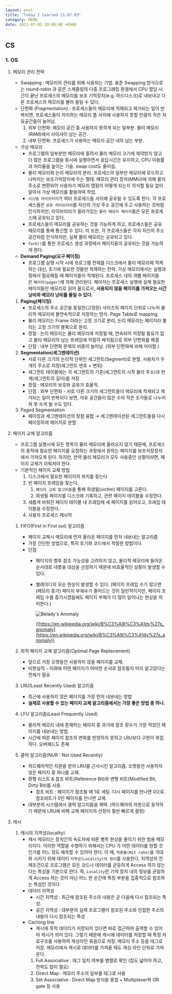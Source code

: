 ```yaml
---
layout: post
title: "Today I learned 21.07.03"
category: MEMO
date: 2021-07-03 19:00:00 +0900
---
```

## CS

### 1. OS

1. 메모리 관리 전략
    - Swapping : 메모리의 관리를 위해 사용되는 기법. 표준 Swapping 방식으로는 round-robin 과 같은 스케줄링의 다중 프로그래밍 환경에서 CPU 할당 시간이 끝난 프로세스의 메모리를 보조 기억장치(e.g. 하드디스크)로 내보내고 다른 프로세스의 메모리를 불러 들일 수 있다.
    - 단편화 (Fragmentation) : 프로세스들이 메모리에 적재되고 제거되는 일이 반복되면, 프로세스들이 차지하는 메모리 틈 사이에 사용하지 못할 만큼의 작은 자유공간들이 늘어남.
        1. 외부 단편화: 메모리 공간 중 사용하지 못하게 되는 일부분. 물리 메모리(RAM)에서 사이사이 남는 공간.
        2. 내부 단편화: 프로세스가 사용하는 메모리 공간 내의 남는 부분.
    - 가상 메모리
        - 프로그램의 일부분만 메모리에 올려서 물리 메모리 크기에 제약받지 않고 더 많은 프로그램을 동시에 실행하면서 응답시간은 유지하고, CPU 이용률과 처리율을 높이는 기술. swap cost도 줄어듬.
        - 물리 메모리와 논리 메모리의 분리. 프로세스의 일부만 메모리에 로드하고 나머지는 보조기억장치에 두는 형태. 메모리 관리 장치(MMU)에 의해 물리 주소로 변환되어 사용자가 메모리 맵핑이 어떻게 되는지 의식할 필요 없이 알아서 가상 메모리를 활용하여 작업.
        - `시스템 라이브러리`가 여러 프로세스들 사이에 공유될 수 있도록 한다. 각 프로세스들은 `공유 라이브러리`를 자신의 가상 주소 공간에 두고 사용하는 것처럼 인식하지만, 라이브러리가 올라가있는 `물리 메모리 페이지`들은 모든 프로세스에 공유되고 있다.
        - 프로세스들이 메모리를 공유하는 것을 가능하게 하고, 프로세스들은 공유 메모리를 통해 통신할 수 있다. 이 또한, 각 프로세스들은 각자 자신의 주소 공간처럼 인식하지만, 실제 물리 메모리는 공유되고 있다.
        - `fork()`를 통한 프로세스 생성 과정에서 페이지들이 공유되는 것을 가능하게 한다.
    - **Demand Paging(요구 페이징)**
        - 프로그램 실행 시작 시에 프로그램 전체를 디스크에서 물리 메모리에 적재하는 대신, 초기에 필요한 것들만 적재하는 전략. 가상 메모리에서는 실행과정에서 필요해질 때 페이지들이 적재된다. 프로세스 내의 개별 페이지들은 `페이저(pager)`에 의해 관리된다. 페이저는 프로세스 실행에 실제 필요한 페이지들만 메모리로 읽어 옮으로서, **사용되지 않을 페이지를 가져오는 시간낭비와 메모리 낭비를 줄일 수 있다.**
    1. **Paging(페이징)**
        - 프로세스의 주소 공간을 동일한(고정된) 사이즈의 페이지 단위로 나누어 물리적 메모리에 불연속적으로 저장하는 방식. Page Table로 mapping.
        - 물리 메모리는 Frame 이라는 고정 크기로 분리, 논리 메모리는 페이지라 불리는 고정 크기의 블록으로 분리.
        - 장점 : 논리 메모리는 물리 메모리에 저장될 때, 연속되어 저장될 필요가 없고 물리 메모리의 남는 프레임에 적절히 배치됨으로 외부 단편화를 해결
        - 단점 : 내부 단편화 문제의 비중이 늘어남. (외부 단편화에 비해 미미함.)
    2. **Segmentation(세그멘테이션)**
        - 서로 다른 크기의 논리적 단위인 세그먼트(Segment)로 분할. 사용자가 두 개의 주소로 지정(세그먼트 번호 + 변위)
        - 세그먼트 테이블에는 각 세그먼트의 기준(세그먼트의 시작 물리 주소)과 한계(세그먼트의 길이)를 저장
        - 장점 : 메모리의 보호와 공유가 효율적.
        - 단점 : 외부 단편화 - 서로 다른 크기의 세그먼트들이 메모리에 적재되고 제거되는 일이 반복되다 보면, 자유 공간들이 많은 수의 작은 조각들로 나누어져 못 쓰게 될 수도 있다.
    3. Paged Segmentation
        - 페이징과 세그멘테이션의 장점 융합 → 세그멘테이션된 세그먼트들을 다시 페이징하여 페이지로 분할.

1. 페이지 교체 알고리즘
    - 프로그램 실행시에 모든 항목이 물리 메모리에 올라오지 않기 때문에, 프로세스의 동작에 필요한 페이지를 요청하는 과정에서 원하는 페이지를 보조저장장치에서 가져오게 된다. 하지만, 만약 물리 메모리가 모두 사용중인 상황이라면, 페이지 교체가 이뤄져야 한다.
    - 기본적인 페이지 교체 방법
        1. 디스크에서 필요한 페이지의 위치를 찾는다
        2. 빈 페이지 프레임을 찾는다.
            1. `페이지 교체 알고리즘`을 통해 희생될(victim) 페이지를 고른다.
            2. 희생될 페이지를 디스크에 기록하고, 관련 페이지 테이블을 수정한다.
        3. 새롭게 비워진 페이지 테이블 내 프레임에 새 페이지를 읽어오고, 프레임 테이블을 수정한다.
        4. 사용자 프로세스 재시작
    1. FIFO(First in First out) 알고리즘
        - 페이지 교체시 메모리에 먼저 올라온 페이지를 먼저 내보내는 알고리즘
        - 가장 간단한 방법으로, 특히 초기화 코드에서 적절한 방법이다.
        - 단점
            - 페이지의 향후 참조 가능성을 고려하지 않고, 물리적 메모리에 들어온 순서대로 내쫓을 대상을 선정하기 때문에 비효율적인 상황이 발생할 수 있다.
            - 벨레이디의 모순 현상이 발생할 수 있다. (페이지 프레임 수가 많으면(메모리 증가) 페이지 부재수가 줄어드는 것이 일반적이지만, 페이지 프레임 수를 증가시켰음에도 페이지 부재가 더 많이 일어나는 현상을 의미한다.)

                ![Belady's Anomaly](https://user-images.githubusercontent.com/77161691/126346440-a6f89e19-2804-4230-afd9-5e96eccedec5.png)

                ([https://en.wikipedia.org/wiki/B%C3%A9l%C3%A1dy%27s_anomaly](https://en.wikipedia.org/wiki/B%C3%A9l%C3%A1dy%27s_anomaly))

    2. 최적 페이지 교체 알고리즘(Optimal Page Replacement)
        - 앞으로 가장 오랫동안 사용하지 않을 페이지를 교체.
        - 비현실적 - 미래에 어떤 페이지가 어떠한 순서로 참조될지 미리 알고있다는 전제가 필요
    3. LRU(Least Recently Used) 알고리즘
        - 최근에 사용하지 않은 페이지를 가장 먼저 내보내는 방법
        - **실제로 사용할 수 있는 페이지 교체 알고리즘에서는 가장 좋은 방법 중 하나.**
    4. LFU 알고리즘(Least Frequently Used)
        - 물리적 메모리 내에 존재하는 페이지 중 과거에 참조 횟수가 가장 적었던 페이지를 내보내는 방법.
        - 시간에 따른 페이지 참조의 변화를 반영하지 못하고 LRU보다 구현이 복잡하다. 오버헤드도 존재
    5. 클럭 알고리즘(NUR : Not Used Recently)
        - 하드웨어적인 지원을 받아 LRU를 근사시킨 알고리즘. 오랫동안 사용하지 않은 페이지 중 하나를 교체.
        - 환형 리스트 & 참조 비트(Reference Bit)와 변형 비트(Modified Bit, Dirty Bit)를 사용.
            - 참조 비트 : 페이지가 참조될 때 1로 세팅. 다시 페이지를 만나면 0으로. 참조비트가 0인 페이지를 만나면 교체.
        - 대부분의 시스템에서 클럭 알고리즘을 채택. (하드웨어의 자원으로 동작하기 때문에 LRU에 비해 교체 페이지의 선정이 훨씬 빠르게 결정)

2. 캐시
    1. 캐시의 지역성(locality)
        - 캐시 메모리는 장치간의 속도차에 따른 병목 현상을 줄이기 위한 범용 메모리이다. 이러한 역할을 수행하기 위해서는 CPU 가 어떤 데이터를 원할 것인가를 어느 정도 예측할 수 있어야 한다. 이 때, `적중율(Hit rate)`을 극대화 시키기 위해 데이터 `지역성(Locality)의 원리`를 사용한다. 지역성의 전제조건으로 프로그램은 모든 코드나 데이터를 균등하게 Access 하지 않는다는 특성을 기본으로 한다. 즉, `Locality`란 기억 장치 내의 정보를 균일하게 Access 하는 것이 아닌 어느 한 순간에 특정 부분을 집중적으로 참조하는 특성인 것이다.
        - 데이터 지역성
            - 시간 지역성 : 최근에 참조된 주소의 내용은 곧 다음에 다시 참조되는 특성.
            - 공간 지역성 : 대부분의 실제 프로그램이 참조된 주소와 인접한 주소의 내용이 다시 참조되는 특성
        - Caching line
            - 캐시에 목적 데이터가 저장되어 있다면 바로 접근하여 출력할 수 있어야 캐시가 의미 있다. 그렇기 때문에 캐시에 데이터를 저장할 때 특정 자료구조를 사용하여 캐싱라인 묶음으로 저장. 메모리 주소 등을 태그로 저장. 메모리에서 캐시로 데이터를 가져올 때도 캐싱 라인 단위로 가져온다.
            1. Full Associative : 태그 일치 여부를 병렬로 확인 (칩도 넓어야 하고, 전력도 많이 필요)
            2. Direct Map : 메모리 주소의 일부를 태그로 사용
            3. Set Associative : Direct Map 방식을 중첩 + Multiplexer와 OR gate 등 사용
